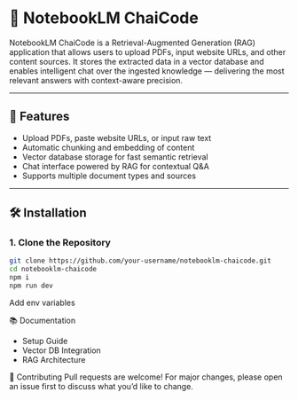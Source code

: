 # 📓 NotebookLM ChaiCode

NotebookLM ChaiCode is a Retrieval-Augmented Generation (RAG) application that allows users to upload PDFs, input website URLs, and other content sources. It stores the extracted data in a vector database and enables intelligent chat over the ingested knowledge — delivering the most relevant answers with context-aware precision.

---

## 🚀 Features

- Upload PDFs, paste website URLs, or input raw text
- Automatic chunking and embedding of content
- Vector database storage for fast semantic retrieval
- Chat interface powered by RAG for contextual Q&A
- Supports multiple document types and sources

---

## 🛠️ Installation

### 1. Clone the Repository

```bash
git clone https://github.com/your-username/notebooklm-chaicode.git
cd notebooklm-chaicode
npm i
npm run dev
```
Add env variables

📚 Documentation
- Setup Guide
- Vector DB Integration
- RAG Architecture

🤝 Contributing
Pull requests are welcome! For major changes, please open an issue first to discuss what you’d like to change.
